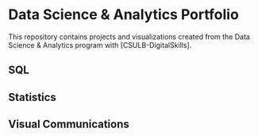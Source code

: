 # Data Science & Analytics Portfolio
This repository contains projects and visualizations created from the Data Science & Analytics program with [CSULB-DigitalSkills].

## SQL

## Statistics

## Visual Communications

